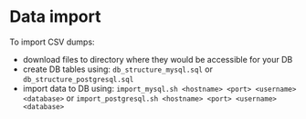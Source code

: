 # Data import

To import CSV dumps:
* download files to directory where they would be accessible for your DB
* create DB tables using:
`db_structure_mysql.sql`
or
`db_structure_postgresql.sql`
* import data to DB using:
`import_mysql.sh <hostname> <port> <username> <database>`
or 
`import_postgresql.sh <hostname> <port> <username> <database>`